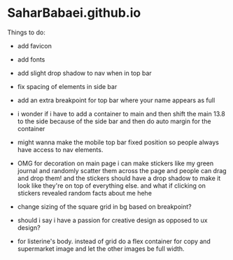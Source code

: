 # SaharBabaei.github.io

Things to do:
- add favicon
- add fonts
- add slight drop shadow to nav when in top bar
- fix spacing of elements in side bar
- add an extra breakpoint for top bar where your name appears as full
- i wonder if i have to add a container to main and then shift the main 13.8 to the side because of the side bar and then do auto margin for the container
- might wanna make the mobile top bar fixed position so people always have access to nav elements. 
- OMG for decoration on main page i can make stickers like my green journal and randomly scatter them across the page and people can drag and drop them! and the stickers should have a drop shadow to make it look like they're on top of everything else. and what if clicking on stickers revealed random facts about me hehe

- change sizing of the square grid in bg based on breakpoint? 
- should i say i have a passion for creative design as opposed to ux design?


- for listerine's body. instead of grid do a flex container for copy and supermarket image and let the other images be full width. 